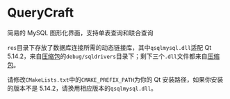 # QueryCraft

简易的 MySQL 图形化界面，支持单表查询和联合查询

`res`目录下存放了数据库连接所需的动态链接库，其中`qsqlmysql.dll`适配 Qt 5.14.2，来自[压缩包](https://github.com/thecodemonkey86/qt_mysql_driver/files/4460982/qsqlmysql.dll_Qt_SQL_driver_5.14.2_MinGW_64-Bit.zip)的`debug/sqldrivers`目录下；剩下三个`.dll`文件都来自[压缩包](https://github.com/thecodemonkey86/qt_mysql_driver/releases/download/qmysql_6.9.0/qsqlmysql.dll_Qt_SQL_driver_6.9.0_MinGW_13.1_64-bit.zip)。

请修改`CMakeLists.txt`中的`CMAKE_PREFIX_PATH`为你的 Qt 安装路径，如果你安装的版本不是 5.14.2，请换用相应版本的`qsqlmysql.dll`。

